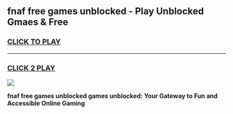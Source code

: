 
## fnaf free games unblocked - Play Unblocked Gmaes & Free
<h3>
<a href="https://news.freeplayer.one?title=fnaf_free_games_unblocked&ref=16F">CLICK TO PLAY</a></h3>
<hr>

<h3>
<a href="https://news.freeplayer.one?title=fnaf_free_games_unblocked&ref=16F">CLICK 2 PLAY</a>
  
</h3>

<a href="https://news.freeplayer.one?title=fnaf_free_games_unblocked&ref=16F/"><img src="https://clearcache.store/games.png"></a>


**fnaf free games unblocked games unblocked: Your Gateway to Fun and Accessible Online Gaming**
